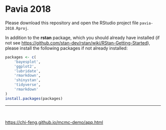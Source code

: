 
Pavia 2018
================================

Please download this repository and open the RStudio project file `pavia-2018.Rproj`.

In addition to the **rstan** package, which you should already have installed (if not see https://github.com/stan-dev/rstan/wiki/RStan-Getting-Started), please install the following packages if not already installed:

```r
packages <- c(
    'bayesplot', 
    'ggplot2', 
    'lubridate', 
    'rmarkdown', 
    'shinystan', 
    'tidyverse', 
    'rmarkdown'
)
install.packages(packages)
```


-------

<br>

https://chi-feng.github.io/mcmc-demo/app.html

